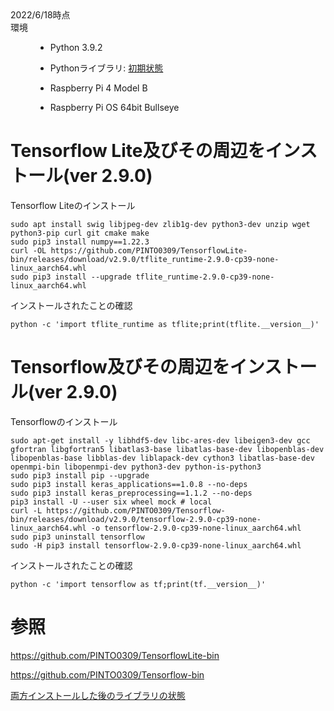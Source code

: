 <dl>
  <dt>2022/6/18時点</dt>
  <dt>環境</dt>
  <dd>
    
  * Python 3.9.2
    
  * Pythonライブラリ: [初期状態](https://github.com/Bigisland1729/Raspberry-Pi-reference/blob/main/pylib-versions.txt)
  
  * Raspberry Pi 4 Model B
      
  * Raspberry Pi OS 64bit Bullseye</dd>
</dl>

# Tensorflow Lite及びその周辺をインストール(ver 2.9.0)
Tensorflow Liteのインストール
```
sudo apt install swig libjpeg-dev zlib1g-dev python3-dev unzip wget python3-pip curl git cmake make
sudo pip3 install numpy==1.22.3
curl -OL https://github.com/PINTO0309/TensorflowLite-bin/releases/download/v2.9.0/tflite_runtime-2.9.0-cp39-none-linux_aarch64.whl
sudo pip3 install --upgrade tflite_runtime-2.9.0-cp39-none-linux_aarch64.whl
```

インストールされたことの確認
```
python -c 'import tflite_runtime as tflite;print(tflite.__version__)'
```

# Tensorflow及びその周辺をインストール(ver 2.9.0)
Tensorflowのインストール
```
sudo apt-get install -y libhdf5-dev libc-ares-dev libeigen3-dev gcc gfortran libgfortran5 libatlas3-base libatlas-base-dev libopenblas-dev libopenblas-base libblas-dev liblapack-dev cython3 libatlas-base-dev openmpi-bin libopenmpi-dev python3-dev python-is-python3
sudo pip3 install pip --upgrade
sudo pip3 install keras_applications==1.0.8 --no-deps
sudo pip3 install keras_preprocessing==1.1.2 --no-deps
pip3 install -U --user six wheel mock # local
curl -L https://github.com/PINTO0309/Tensorflow-bin/releases/download/v2.9.0/tensorflow-2.9.0-cp39-none-linux_aarch64.whl -o tensorflow-2.9.0-cp39-none-linux_aarch64.whl
sudo pip3 uninstall tensorflow
sudo -H pip3 install tensorflow-2.9.0-cp39-none-linux_aarch64.whl
```

インストールされたことの確認
```
python -c 'import tensorflow as tf;print(tf.__version__)'
```

# 参照
https://github.com/PINTO0309/TensorflowLite-bin

https://github.com/PINTO0309/Tensorflow-bin

[両方インストールした後のライブラリの状態](https://github.com/Bigisland1729/Raspberry-Pi-reference/blob/main/after.txt)
